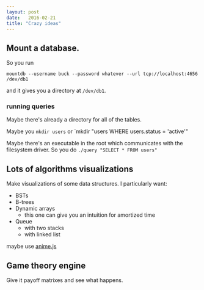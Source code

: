 ```yaml
---
layout: post
date:   2016-02-21
title: "Crazy ideas"
---
```


## Mount a database.

So you run

`mountdb --username buck --password whatever --url tcp://localhost:4656 /dev/db1`

and it gives you a directory at `/dev/db1`.

### running queries

Maybe there's already a directory for all of the tables.

Maybe you `mkdir users` or `mkdir "users WHERE users.status = 'active'"

Maybe there's an executable in the root which communicates with the filesystem driver. So you do `./query "SELECT * FROM users"`

## Lots of algorithms visualizations

Make visualizations of some data structures. I particularly want:

- BSTs
- B-trees
- Dynamic arrays
  - this one can give you an intuition for amortized time
- Queue
  - with two stacks
  - with linked list

maybe use [anime.js](http://anime-js.com/)

## Game theory engine

Give it payoff matrixes and see what happens.

